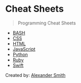 # Cheat Sheets

> Programming Cheat Sheets

* [BASH](/bash/README.md)
* [CSS](/css/README.md)
* [HTML](/html/README.md)
* [JavaScript](/javascript/README.md)
* [Python](/python/README.md)
* [Ruby](/ruby/README.md)
* [Swift](/swift/README.md)

Created by: [Alexander Smith](https://www.github.com/alexandercsmith)
